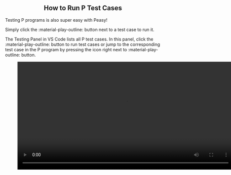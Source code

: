 <style>
  .md-typeset h1,
  .md-content__button {
    display: none;
  }
  
</style>

<div align="center">
  <h2>How to Run P Test Cases</h2>
</div>

Testing P programs is also super easy with Peasy!

Simply click the :material-play-outline: button next to a test case to run it.

The Testing Panel in VS Code lists all P test cases.
In this panel, click the :material-play-outline: button to run test cases or jump to the corresponding test case in the P program by pressing the icon right next to :material-play-outline: button. 

<figure class="video_container">
  <video controls="true" allowfullscreen="true" width="700">
    <source src="../videos/test_framework.mov" type="video/mp4">
  </video>
</figure>
